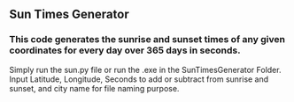 ## Sun Times Generator
### This code generates the sunrise and sunset times of any given coordinates for every day over 365 days in seconds.

Simply run the sun.py file or run the .exe in the SunTimesGenerator Folder.
Input Latitude, Longitude, Seconds to add or subtract from sunrise and sunset, and city name for file naming purpose.